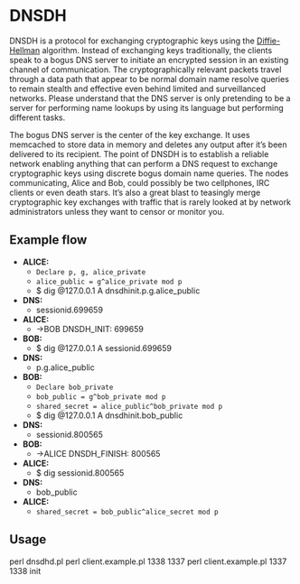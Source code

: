 # DNSDH

DNSDH is a protocol for exchanging cryptographic keys using the [Diffie-Hellman](https://en.wikipedia.org/wiki/Diffie%E2%80%93Hellman_key_exchange)
algorithm. Instead of exchanging keys traditionally, the clients speak to a
bogus DNS server to initiate an encrypted session in an existing channel of
communication. The cryptographically relevant packets travel through a data path
that appear to be normal domain name resolve queries to remain stealth and
effective even behind limited and surveillanced networks. Please understand that
the DNS server is only pretending to be a server for performing name lookups
by using its language but performing different tasks.

The bogus DNS server is the center of the key exchange. It uses memcached to
store data in memory and deletes any output after it’s been delivered to its
recipient. The point of DNSDH is to establish a reliable network enabling
anything that can perform a DNS request to exchange cryptographic keys using
discrete bogus domain name queries. The nodes communicating, Alice and Bob,
could possibly be two cellphones, IRC clients or even death stars. It’s also
a great blast to teasingly merge cryptographic key exchanges with traffic that
is rarely looked at by network administrators unless they want to censor or
monitor you.

## Example flow

* **ALICE:**
	* `Declare p, g, alice_private`
	* `alice_public = g^alice_private mod p`
	* $ dig @127.0.0.1 A dnsdhinit.p.g.alice_public
* **DNS:**
	* sessionid.699659
* **ALICE:**
	* ->BOB DNSDH_INIT: 699659
* **BOB:**
	* $ dig @127.0.0.1 A sessionid.699659
* **DNS:**
	* p.g.alice_public
* **BOB:**
	* `Declare bob_private`
	* `bob_public = g^bob_private mod p`
	* `shared_secret = alice_public^bob_private mod p`
	* $ dig @127.0.0.1 A dnsdhinit.bob_public
* **DNS:**
	* sessionid.800565
* **BOB:**
	* ->ALICE DNSDH_FINISH: 800565
* **ALICE:**
	* $ dig sessionid.800565
* **DNS:**
	* bob_public
* **ALICE:**
	* `shared_secret = bob_public^alice_secret mod p`

## Usage

perl dnsdhd.pl
perl client.example.pl 1338 1337
perl client.example.pl 1337 1338 init
